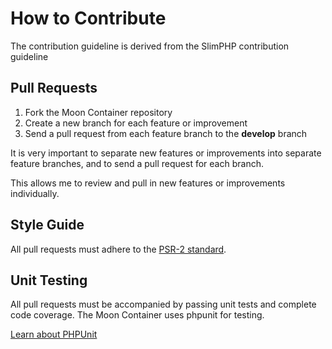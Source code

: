 # How to Contribute

The contribution guideline is derived from the SlimPHP contribution guideline
 
## Pull Requests

1. Fork the Moon Container repository
2. Create a new branch for each feature or improvement
3. Send a pull request from each feature branch to the **develop** branch

It is very important to separate new features or improvements into separate feature branches, and to send a
pull request for each branch.

This allows me to review and pull in new features or improvements individually.

## Style Guide

All pull requests must adhere to the [PSR-2 standard](https://github.com/php-fig/fig-standards/blob/master/accepted/PSR-2-coding-style-guide.md).

## Unit Testing

All pull requests must be accompanied by passing unit tests and complete code coverage. The Moon Container uses phpunit for testing.

[Learn about PHPUnit](https://github.com/sebastianbergmann/phpunit/)
